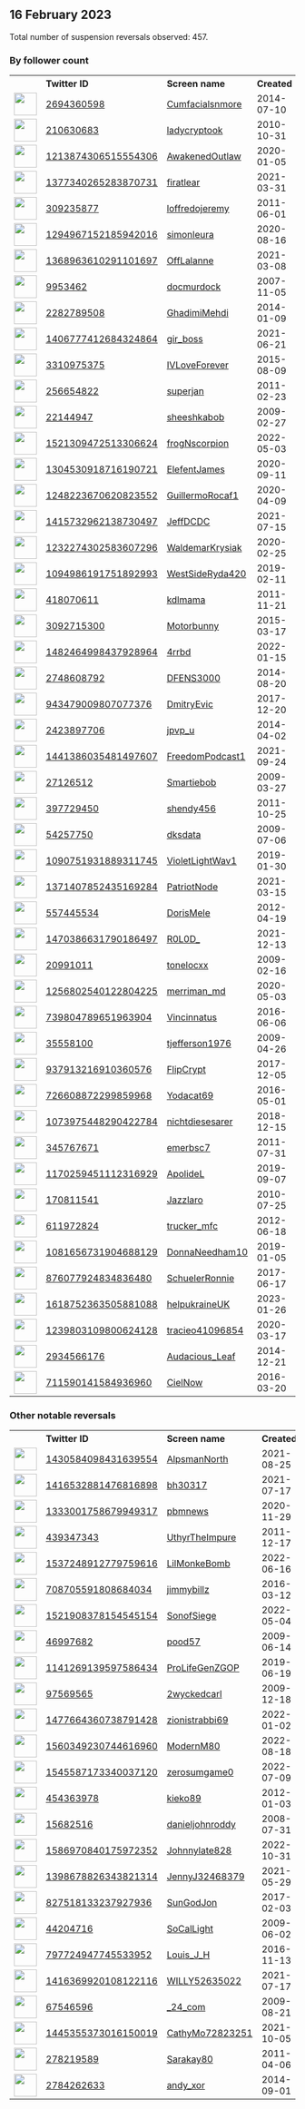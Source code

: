 
## 16 February 2023
Total number of suspension reversals observed: 457.

### By follower count
<table><tr><th></th><th align="left">Twitter ID</th><th align="left">Screen name</th>
<th align="left">Created</th><th align="left">Status</th><th align="left">Suspended</th><th align="left">Followers</th>
<tr><td><a href="https://pbs.twimg.com/profile_images/933505293245280257/3sefPJRO_normal.jpg"><img src="https://pbs.twimg.com/profile_images/933505293245280257/3sefPJRO_normal.jpg" width="40px" height="40px" align="center"/></a></td><td><a href="https://twitter.com/intent/user?user_id=2694360598">2694360598</a></td><td><a href="https://twitter.com/Cumfacialsnmore">Cumfacialsnmore</a></td><td>2014-07-10</td><td align="center"></td><td>2023-02-07</td><td>742456</td></tr>
<tr><td><a href="https://pbs.twimg.com/profile_images/1657405587418652675/zZNI3nuB_normal.jpg"><img src="https://pbs.twimg.com/profile_images/1657405587418652675/zZNI3nuB_normal.jpg" width="40px" height="40px" align="center"/></a></td><td><a href="https://twitter.com/intent/user?user_id=210630683">210630683</a></td><td><a href="https://twitter.com/ladycryptook">ladycryptook</a></td><td>2010-10-31</td><td align="center"></td><td>2023-01-25</td><td>401653</td></tr>
<tr><td><a href="https://pbs.twimg.com/profile_images/1343628597311852545/8m4myrBg_normal.jpg"><img src="https://pbs.twimg.com/profile_images/1343628597311852545/8m4myrBg_normal.jpg" width="40px" height="40px" align="center"/></a></td><td><a href="https://twitter.com/intent/user?user_id=1213874306515554306">1213874306515554306</a></td><td><a href="https://twitter.com/AwakenedOutlaw">AwakenedOutlaw</a></td><td>2020-01-05</td><td align="center"></td><td></td><td>155437</td></tr>
<tr><td><a href="https://pbs.twimg.com/profile_images/1639021515101421568/8Yb9X1WU_normal.jpg"><img src="https://pbs.twimg.com/profile_images/1639021515101421568/8Yb9X1WU_normal.jpg" width="40px" height="40px" align="center"/></a></td><td><a href="https://twitter.com/intent/user?user_id=1377340265283870731">1377340265283870731</a></td><td><a href="https://twitter.com/firatlear">firatlear</a></td><td>2021-03-31</td><td align="center">🔒</td><td>2023-01-06</td><td>43011</td></tr>
<tr><td><a href="https://pbs.twimg.com/profile_images/1651042672784596994/nYoBkvYm_normal.jpg"><img src="https://pbs.twimg.com/profile_images/1651042672784596994/nYoBkvYm_normal.jpg" width="40px" height="40px" align="center"/></a></td><td><a href="https://twitter.com/intent/user?user_id=309235877">309235877</a></td><td><a href="https://twitter.com/loffredojeremy">loffredojeremy</a></td><td>2011-06-01</td><td align="center"></td><td>2023-02-13</td><td>35893</td></tr>
<tr><td><a href="https://pbs.twimg.com/profile_images/1570080962045698048/E6IBsHdR_normal.jpg"><img src="https://pbs.twimg.com/profile_images/1570080962045698048/E6IBsHdR_normal.jpg" width="40px" height="40px" align="center"/></a></td><td><a href="https://twitter.com/intent/user?user_id=1294967152185942016">1294967152185942016</a></td><td><a href="https://twitter.com/simonleura">simonleura</a></td><td>2020-08-16</td><td align="center">🔒</td><td>2022-09-18</td><td>25981</td></tr>
<tr><td><a href="https://pbs.twimg.com/profile_images/1626628393214128128/UMKK9XjV_normal.jpg"><img src="https://pbs.twimg.com/profile_images/1626628393214128128/UMKK9XjV_normal.jpg" width="40px" height="40px" align="center"/></a></td><td><a href="https://twitter.com/intent/user?user_id=1368963610291101697">1368963610291101697</a></td><td><a href="https://twitter.com/OffLalanne">OffLalanne</a></td><td>2021-03-08</td><td align="center"></td><td></td><td>22800</td></tr>
<tr><td><a href="https://pbs.twimg.com/profile_images/1632873201633218560/MZebf8iB_normal.jpg"><img src="https://pbs.twimg.com/profile_images/1632873201633218560/MZebf8iB_normal.jpg" width="40px" height="40px" align="center"/></a></td><td><a href="https://twitter.com/intent/user?user_id=9953462">9953462</a></td><td><a href="https://twitter.com/docmurdock">docmurdock</a></td><td>2007-11-05</td><td align="center"></td><td></td><td>21589</td></tr>
<tr><td><a href="https://pbs.twimg.com/profile_images/1571404183043035137/pqgCEVuO_normal.jpg"><img src="https://pbs.twimg.com/profile_images/1571404183043035137/pqgCEVuO_normal.jpg" width="40px" height="40px" align="center"/></a></td><td><a href="https://twitter.com/intent/user?user_id=2282789508">2282789508</a></td><td><a href="https://twitter.com/GhadimiMehdi">GhadimiMehdi</a></td><td>2014-01-09</td><td align="center"></td><td>2023-01-01</td><td>21163</td></tr>
<tr><td><a href="https://pbs.twimg.com/profile_images/1659273536081469459/vzRAJYGX_normal.jpg"><img src="https://pbs.twimg.com/profile_images/1659273536081469459/vzRAJYGX_normal.jpg" width="40px" height="40px" align="center"/></a></td><td><a href="https://twitter.com/intent/user?user_id=1406777412684324864">1406777412684324864</a></td><td><a href="https://twitter.com/gir_boss">gir_boss</a></td><td>2021-06-21</td><td align="center"></td><td>2022-08-13</td><td>20313</td></tr>
<tr><td><a href="https://pbs.twimg.com/profile_images/1526987391407312896/8UqnsnNk_normal.jpg"><img src="https://pbs.twimg.com/profile_images/1526987391407312896/8UqnsnNk_normal.jpg" width="40px" height="40px" align="center"/></a></td><td><a href="https://twitter.com/intent/user?user_id=3310975375">3310975375</a></td><td><a href="https://twitter.com/IVLoveForever">IVLoveForever</a></td><td>2015-08-09</td><td align="center"></td><td>2022-08-15</td><td>18467</td></tr>
<tr><td><a href="https://pbs.twimg.com/profile_images/1351266903449366531/85x8GJ-o_normal.jpg"><img src="https://pbs.twimg.com/profile_images/1351266903449366531/85x8GJ-o_normal.jpg" width="40px" height="40px" align="center"/></a></td><td><a href="https://twitter.com/intent/user?user_id=256654822">256654822</a></td><td><a href="https://twitter.com/superjan">superjan</a></td><td>2011-02-23</td><td align="center"></td><td></td><td>18323</td></tr>
<tr><td><a href="https://pbs.twimg.com/profile_images/1516411335701053449/nDYBP5Ay_normal.jpg"><img src="https://pbs.twimg.com/profile_images/1516411335701053449/nDYBP5Ay_normal.jpg" width="40px" height="40px" align="center"/></a></td><td><a href="https://twitter.com/intent/user?user_id=22144947">22144947</a></td><td><a href="https://twitter.com/sheeshkabob">sheeshkabob</a></td><td>2009-02-27</td><td align="center"></td><td>2022-10-20</td><td>18099</td></tr>
<tr><td><a href="https://pbs.twimg.com/profile_images/1531784880123695105/siBDocM2_normal.jpg"><img src="https://pbs.twimg.com/profile_images/1531784880123695105/siBDocM2_normal.jpg" width="40px" height="40px" align="center"/></a></td><td><a href="https://twitter.com/intent/user?user_id=1521309472513306624">1521309472513306624</a></td><td><a href="https://twitter.com/frogNscorpion">frogNscorpion</a></td><td>2022-05-03</td><td align="center"></td><td>2022-09-29</td><td>14392</td></tr>
<tr><td><a href="https://pbs.twimg.com/profile_images/1387551633274400769/-NUDD1JD_normal.jpg"><img src="https://pbs.twimg.com/profile_images/1387551633274400769/-NUDD1JD_normal.jpg" width="40px" height="40px" align="center"/></a></td><td><a href="https://twitter.com/intent/user?user_id=1304530918716190721">1304530918716190721</a></td><td><a href="https://twitter.com/ElefentJames">ElefentJames</a></td><td>2020-09-11</td><td align="center">🚫</td><td></td><td>13785</td></tr>
<tr><td><a href="https://pbs.twimg.com/profile_images/1248224421094912002/BmXYpdM1_normal.jpg"><img src="https://pbs.twimg.com/profile_images/1248224421094912002/BmXYpdM1_normal.jpg" width="40px" height="40px" align="center"/></a></td><td><a href="https://twitter.com/intent/user?user_id=1248223670620823552">1248223670620823552</a></td><td><a href="https://twitter.com/GuillermoRocaf1">GuillermoRocaf1</a></td><td>2020-04-09</td><td align="center"></td><td>2022-06-29</td><td>12275</td></tr>
<tr><td><a href="https://pbs.twimg.com/profile_images/1652156570677985281/dfBAjO2X_normal.jpg"><img src="https://pbs.twimg.com/profile_images/1652156570677985281/dfBAjO2X_normal.jpg" width="40px" height="40px" align="center"/></a></td><td><a href="https://twitter.com/intent/user?user_id=1415732962138730497">1415732962138730497</a></td><td><a href="https://twitter.com/JeffDCDC">JeffDCDC</a></td><td>2021-07-15</td><td align="center"></td><td>2022-10-31</td><td>12062</td></tr>
<tr><td><a href="https://pbs.twimg.com/profile_images/1232275426917126144/Q7bt7ii7_normal.jpg"><img src="https://pbs.twimg.com/profile_images/1232275426917126144/Q7bt7ii7_normal.jpg" width="40px" height="40px" align="center"/></a></td><td><a href="https://twitter.com/intent/user?user_id=1232274302583607296">1232274302583607296</a></td><td><a href="https://twitter.com/WaldemarKrysiak">WaldemarKrysiak</a></td><td>2020-02-25</td><td align="center"></td><td></td><td>11121</td></tr>
<tr><td><a href="https://pbs.twimg.com/profile_images/1640721112610000898/IcNfmN5H_normal.jpg"><img src="https://pbs.twimg.com/profile_images/1640721112610000898/IcNfmN5H_normal.jpg" width="40px" height="40px" align="center"/></a></td><td><a href="https://twitter.com/intent/user?user_id=1094986191751892993">1094986191751892993</a></td><td><a href="https://twitter.com/WestSideRyda420">WestSideRyda420</a></td><td>2019-02-11</td><td align="center"></td><td></td><td>11013</td></tr>
<tr><td><a href="https://pbs.twimg.com/profile_images/1136047169771900931/dAj1zZVG_normal.png"><img src="https://pbs.twimg.com/profile_images/1136047169771900931/dAj1zZVG_normal.png" width="40px" height="40px" align="center"/></a></td><td><a href="https://twitter.com/intent/user?user_id=418070611">418070611</a></td><td><a href="https://twitter.com/kdlmama">kdlmama</a></td><td>2011-11-21</td><td align="center"></td><td></td><td>9445</td></tr>
<tr><td><a href="https://pbs.twimg.com/profile_images/954090058625073152/TuYwYc0H_normal.jpg"><img src="https://pbs.twimg.com/profile_images/954090058625073152/TuYwYc0H_normal.jpg" width="40px" height="40px" align="center"/></a></td><td><a href="https://twitter.com/intent/user?user_id=3092715300">3092715300</a></td><td><a href="https://twitter.com/Motorbunny">Motorbunny</a></td><td>2015-03-17</td><td align="center"></td><td>2022-06-23</td><td>9416</td></tr>
<tr><td><a href="https://pbs.twimg.com/profile_images/1650846544755556353/QLx1sFVT_normal.jpg"><img src="https://pbs.twimg.com/profile_images/1650846544755556353/QLx1sFVT_normal.jpg" width="40px" height="40px" align="center"/></a></td><td><a href="https://twitter.com/intent/user?user_id=1482464998437928964">1482464998437928964</a></td><td><a href="https://twitter.com/4rrbd">4rrbd</a></td><td>2022-01-15</td><td align="center"></td><td>2022-11-10</td><td>9086</td></tr>
<tr><td><a href="https://pbs.twimg.com/profile_images/1361984310153269249/npXmCpq3_normal.jpg"><img src="https://pbs.twimg.com/profile_images/1361984310153269249/npXmCpq3_normal.jpg" width="40px" height="40px" align="center"/></a></td><td><a href="https://twitter.com/intent/user?user_id=2748608792">2748608792</a></td><td><a href="https://twitter.com/DFENS3000">DFENS3000</a></td><td>2014-08-20</td><td align="center"></td><td></td><td>8811</td></tr>
<tr><td><a href="https://pbs.twimg.com/profile_images/1575448147463208963/nkLn0g3Q_normal.jpg"><img src="https://pbs.twimg.com/profile_images/1575448147463208963/nkLn0g3Q_normal.jpg" width="40px" height="40px" align="center"/></a></td><td><a href="https://twitter.com/intent/user?user_id=943479009807077376">943479009807077376</a></td><td><a href="https://twitter.com/DmitryEvic">DmitryEvic</a></td><td>2017-12-20</td><td align="center"></td><td>2022-10-25</td><td>8540</td></tr>
<tr><td><a href="https://pbs.twimg.com/profile_images/1658146866956234752/SSamUjdJ_normal.jpg"><img src="https://pbs.twimg.com/profile_images/1658146866956234752/SSamUjdJ_normal.jpg" width="40px" height="40px" align="center"/></a></td><td><a href="https://twitter.com/intent/user?user_id=2423897706">2423897706</a></td><td><a href="https://twitter.com/jpvp_u">jpvp_u</a></td><td>2014-04-02</td><td align="center"></td><td>2022-06-07</td><td>8230</td></tr>
<tr><td><a href="https://pbs.twimg.com/profile_images/1498353715543162883/YqzFZfE6_normal.jpg"><img src="https://pbs.twimg.com/profile_images/1498353715543162883/YqzFZfE6_normal.jpg" width="40px" height="40px" align="center"/></a></td><td><a href="https://twitter.com/intent/user?user_id=1441386035481497607">1441386035481497607</a></td><td><a href="https://twitter.com/FreedomPodcast1">FreedomPodcast1</a></td><td>2021-09-24</td><td align="center"></td><td>2022-06-09</td><td>7024</td></tr>
<tr><td><a href="https://pbs.twimg.com/profile_images/1361527678495506432/JgrMhXcZ_normal.jpg"><img src="https://pbs.twimg.com/profile_images/1361527678495506432/JgrMhXcZ_normal.jpg" width="40px" height="40px" align="center"/></a></td><td><a href="https://twitter.com/intent/user?user_id=27126512">27126512</a></td><td><a href="https://twitter.com/Smartiebob">Smartiebob</a></td><td>2009-03-27</td><td align="center"></td><td>2022-10-23</td><td>6924</td></tr>
<tr><td><a href="https://pbs.twimg.com/profile_images/1457424326261723144/VegEVzP3_normal.jpg"><img src="https://pbs.twimg.com/profile_images/1457424326261723144/VegEVzP3_normal.jpg" width="40px" height="40px" align="center"/></a></td><td><a href="https://twitter.com/intent/user?user_id=397729450">397729450</a></td><td><a href="https://twitter.com/shendy456">shendy456</a></td><td>2011-10-25</td><td align="center"></td><td>2022-04-27</td><td>6352</td></tr>
<tr><td><a href="https://pbs.twimg.com/profile_images/819319941023219712/ugyo9DpS_normal.jpg"><img src="https://pbs.twimg.com/profile_images/819319941023219712/ugyo9DpS_normal.jpg" width="40px" height="40px" align="center"/></a></td><td><a href="https://twitter.com/intent/user?user_id=54257750">54257750</a></td><td><a href="https://twitter.com/dksdata">dksdata</a></td><td>2009-07-06</td><td align="center"></td><td>2022-08-24</td><td>5879</td></tr>
<tr><td><a href="https://pbs.twimg.com/profile_images/1628821491289817088/OqBoHvvP_normal.jpg"><img src="https://pbs.twimg.com/profile_images/1628821491289817088/OqBoHvvP_normal.jpg" width="40px" height="40px" align="center"/></a></td><td><a href="https://twitter.com/intent/user?user_id=1090751931889311745">1090751931889311745</a></td><td><a href="https://twitter.com/VioletLightWav1">VioletLightWav1</a></td><td>2019-01-30</td><td align="center"></td><td></td><td>5700</td></tr>
<tr><td><a href="https://pbs.twimg.com/profile_images/1626196702985355264/j_7_QLuB_normal.jpg"><img src="https://pbs.twimg.com/profile_images/1626196702985355264/j_7_QLuB_normal.jpg" width="40px" height="40px" align="center"/></a></td><td><a href="https://twitter.com/intent/user?user_id=1371407852435169284">1371407852435169284</a></td><td><a href="https://twitter.com/PatriotNode">PatriotNode</a></td><td>2021-03-15</td><td align="center">🚫</td><td>2022-04-30</td><td>5518</td></tr>
<tr><td><a href="https://pbs.twimg.com/profile_images/1529403165619240960/3iZ0wAJ3_normal.jpg"><img src="https://pbs.twimg.com/profile_images/1529403165619240960/3iZ0wAJ3_normal.jpg" width="40px" height="40px" align="center"/></a></td><td><a href="https://twitter.com/intent/user?user_id=557445534">557445534</a></td><td><a href="https://twitter.com/DorisMele">DorisMele</a></td><td>2012-04-19</td><td align="center"></td><td>2022-07-16</td><td>5330</td></tr>
<tr><td><a href="https://pbs.twimg.com/profile_images/1630685024654618628/1t_57_7n_normal.jpg"><img src="https://pbs.twimg.com/profile_images/1630685024654618628/1t_57_7n_normal.jpg" width="40px" height="40px" align="center"/></a></td><td><a href="https://twitter.com/intent/user?user_id=1470386631790186497">1470386631790186497</a></td><td><a href="https://twitter.com/R0L0D_">R0L0D_</a></td><td>2021-12-13</td><td align="center"></td><td>2022-06-05</td><td>5194</td></tr>
<tr><td><a href="https://pbs.twimg.com/profile_images/1627450003856977920/XtX8CkH4_normal.jpg"><img src="https://pbs.twimg.com/profile_images/1627450003856977920/XtX8CkH4_normal.jpg" width="40px" height="40px" align="center"/></a></td><td><a href="https://twitter.com/intent/user?user_id=20991011">20991011</a></td><td><a href="https://twitter.com/tonelocxx">tonelocxx</a></td><td>2009-02-16</td><td align="center"></td><td></td><td>4874</td></tr>
<tr><td><a href="https://pbs.twimg.com/profile_images/1404685598716166150/MDQvDGJG_normal.jpg"><img src="https://pbs.twimg.com/profile_images/1404685598716166150/MDQvDGJG_normal.jpg" width="40px" height="40px" align="center"/></a></td><td><a href="https://twitter.com/intent/user?user_id=1256802540122804225">1256802540122804225</a></td><td><a href="https://twitter.com/merriman_md">merriman_md</a></td><td>2020-05-03</td><td align="center"></td><td>2022-06-13</td><td>4849</td></tr>
<tr><td><a href="https://pbs.twimg.com/profile_images/1626403255289774081/a92F7P2I_normal.jpg"><img src="https://pbs.twimg.com/profile_images/1626403255289774081/a92F7P2I_normal.jpg" width="40px" height="40px" align="center"/></a></td><td><a href="https://twitter.com/intent/user?user_id=739804789651963904">739804789651963904</a></td><td><a href="https://twitter.com/Vincinnatus">Vincinnatus</a></td><td>2016-06-06</td><td align="center"></td><td></td><td>4842</td></tr>
<tr><td><a href="https://pbs.twimg.com/profile_images/184946497/moi2_normal.jpg"><img src="https://pbs.twimg.com/profile_images/184946497/moi2_normal.jpg" width="40px" height="40px" align="center"/></a></td><td><a href="https://twitter.com/intent/user?user_id=35558100">35558100</a></td><td><a href="https://twitter.com/tjefferson1976">tjefferson1976</a></td><td>2009-04-26</td><td align="center"></td><td></td><td>4833</td></tr>
<tr><td><a href="https://pbs.twimg.com/profile_images/1019673975725678592/qciBWYR-_normal.jpg"><img src="https://pbs.twimg.com/profile_images/1019673975725678592/qciBWYR-_normal.jpg" width="40px" height="40px" align="center"/></a></td><td><a href="https://twitter.com/intent/user?user_id=937913216910360576">937913216910360576</a></td><td><a href="https://twitter.com/FlipCrypt">FlipCrypt</a></td><td>2017-12-05</td><td align="center"></td><td></td><td>4521</td></tr>
<tr><td><a href="https://pbs.twimg.com/profile_images/1020527394699038720/jwExjCog_normal.jpg"><img src="https://pbs.twimg.com/profile_images/1020527394699038720/jwExjCog_normal.jpg" width="40px" height="40px" align="center"/></a></td><td><a href="https://twitter.com/intent/user?user_id=726608872299859968">726608872299859968</a></td><td><a href="https://twitter.com/Yodacat69">Yodacat69</a></td><td>2016-05-01</td><td align="center"></td><td></td><td>4458</td></tr>
<tr><td><a href="https://pbs.twimg.com/profile_images/1627317361161211904/OuhYPBqB_normal.jpg"><img src="https://pbs.twimg.com/profile_images/1627317361161211904/OuhYPBqB_normal.jpg" width="40px" height="40px" align="center"/></a></td><td><a href="https://twitter.com/intent/user?user_id=1073975448290422784">1073975448290422784</a></td><td><a href="https://twitter.com/nichtdiesesarer">nichtdiesesarer</a></td><td>2018-12-15</td><td align="center">👋</td><td>2022-05-25</td><td>4321</td></tr>
<tr><td><a href="https://pbs.twimg.com/profile_images/1659621481070903314/zuVuvEbS_normal.jpg"><img src="https://pbs.twimg.com/profile_images/1659621481070903314/zuVuvEbS_normal.jpg" width="40px" height="40px" align="center"/></a></td><td><a href="https://twitter.com/intent/user?user_id=345767671">345767671</a></td><td><a href="https://twitter.com/emerbsc7">emerbsc7</a></td><td>2011-07-31</td><td align="center"></td><td></td><td>4211</td></tr>
<tr><td><a href="https://pbs.twimg.com/profile_images/1625056194485276675/2o227pDR_normal.jpg"><img src="https://pbs.twimg.com/profile_images/1625056194485276675/2o227pDR_normal.jpg" width="40px" height="40px" align="center"/></a></td><td><a href="https://twitter.com/intent/user?user_id=1170259451112316929">1170259451112316929</a></td><td><a href="https://twitter.com/ApolideL">ApolideL</a></td><td>2019-09-07</td><td align="center"></td><td>2022-10-18</td><td>4088</td></tr>
<tr><td><a href="https://pbs.twimg.com/profile_images/1626606201642549248/akWPnvFR_normal.jpg"><img src="https://pbs.twimg.com/profile_images/1626606201642549248/akWPnvFR_normal.jpg" width="40px" height="40px" align="center"/></a></td><td><a href="https://twitter.com/intent/user?user_id=170811541">170811541</a></td><td><a href="https://twitter.com/Jazzlaro">Jazzlaro</a></td><td>2010-07-25</td><td align="center"></td><td></td><td>4086</td></tr>
<tr><td><a href="https://pbs.twimg.com/profile_images/1646900494206640129/ctxKdMoa_normal.jpg"><img src="https://pbs.twimg.com/profile_images/1646900494206640129/ctxKdMoa_normal.jpg" width="40px" height="40px" align="center"/></a></td><td><a href="https://twitter.com/intent/user?user_id=611972824">611972824</a></td><td><a href="https://twitter.com/trucker_mfc">trucker_mfc</a></td><td>2012-06-18</td><td align="center"></td><td>2022-11-30</td><td>4037</td></tr>
<tr><td><a href="https://pbs.twimg.com/profile_images/1504925906565058561/O5GPHfw0_normal.jpg"><img src="https://pbs.twimg.com/profile_images/1504925906565058561/O5GPHfw0_normal.jpg" width="40px" height="40px" align="center"/></a></td><td><a href="https://twitter.com/intent/user?user_id=1081656731904688129">1081656731904688129</a></td><td><a href="https://twitter.com/DonnaNeedham10">DonnaNeedham10</a></td><td>2019-01-05</td><td align="center">🚫</td><td>2022-08-21</td><td>4005</td></tr>
<tr><td><a href="https://pbs.twimg.com/profile_images/1284935100837371905/DDqY5TSk_normal.jpg"><img src="https://pbs.twimg.com/profile_images/1284935100837371905/DDqY5TSk_normal.jpg" width="40px" height="40px" align="center"/></a></td><td><a href="https://twitter.com/intent/user?user_id=876077924834836480">876077924834836480</a></td><td><a href="https://twitter.com/SchuelerRonnie">SchuelerRonnie</a></td><td>2017-06-17</td><td align="center"></td><td></td><td>3792</td></tr>
<tr><td><a href="https://pbs.twimg.com/profile_images/1618752531139633152/akwimN1a_normal.jpg"><img src="https://pbs.twimg.com/profile_images/1618752531139633152/akwimN1a_normal.jpg" width="40px" height="40px" align="center"/></a></td><td><a href="https://twitter.com/intent/user?user_id=1618752363505881088">1618752363505881088</a></td><td><a href="https://twitter.com/helpukraineUK">helpukraineUK</a></td><td>2023-01-26</td><td align="center"></td><td>2023-02-07</td><td>3754</td></tr>
<tr><td><a href="https://pbs.twimg.com/profile_images/1239803302444965890/t65fJ9Pl_normal.jpg"><img src="https://pbs.twimg.com/profile_images/1239803302444965890/t65fJ9Pl_normal.jpg" width="40px" height="40px" align="center"/></a></td><td><a href="https://twitter.com/intent/user?user_id=1239803109800624128">1239803109800624128</a></td><td><a href="https://twitter.com/tracieo41096854">tracieo41096854</a></td><td>2020-03-17</td><td align="center"></td><td>2022-09-16</td><td>3727</td></tr>
<tr><td><a href="https://pbs.twimg.com/profile_images/1646692583559647233/PtjftYM__normal.jpg"><img src="https://pbs.twimg.com/profile_images/1646692583559647233/PtjftYM__normal.jpg" width="40px" height="40px" align="center"/></a></td><td><a href="https://twitter.com/intent/user?user_id=2934566176">2934566176</a></td><td><a href="https://twitter.com/Audacious_Leaf">Audacious_Leaf</a></td><td>2014-12-21</td><td align="center">🚫</td><td></td><td>3643</td></tr>
<tr><td><a href="https://pbs.twimg.com/profile_images/890040435216928768/p8boBRZ2_normal.jpg"><img src="https://pbs.twimg.com/profile_images/890040435216928768/p8boBRZ2_normal.jpg" width="40px" height="40px" align="center"/></a></td><td><a href="https://twitter.com/intent/user?user_id=711590141584936960">711590141584936960</a></td><td><a href="https://twitter.com/CielNow">CielNow</a></td><td>2016-03-20</td><td align="center"></td><td>2022-07-17</td><td>3554</td></tr>
</table>

### Other notable reversals
<table><tr><th></th><th align="left">Twitter ID</th><th align="left">Screen name</th>
<th align="left">Created</th><th align="left">Status</th><th align="left">Suspended</th><th align="left">Followers</th>
<tr><td><a href="https://pbs.twimg.com/profile_images/1626445356933296130/X1hf85Ux_normal.jpg"><img src="https://pbs.twimg.com/profile_images/1626445356933296130/X1hf85Ux_normal.jpg" width="40px" height="40px" align="center"/></a></td><td><a href="https://twitter.com/intent/user?user_id=1430584098431639554">1430584098431639554</a></td><td><a href="https://twitter.com/AlpsmanNorth">AlpsmanNorth</a></td><td>2021-08-25</td><td align="center"></td><td>2022-07-15</td><td>1072</td></tr>
<tr><td><a href="https://pbs.twimg.com/profile_images/1515140839500132356/-zIcg0MK_normal.jpg"><img src="https://pbs.twimg.com/profile_images/1515140839500132356/-zIcg0MK_normal.jpg" width="40px" height="40px" align="center"/></a></td><td><a href="https://twitter.com/intent/user?user_id=1416532881476816898">1416532881476816898</a></td><td><a href="https://twitter.com/bh30317">bh30317</a></td><td>2021-07-17</td><td align="center"></td><td>2023-02-12</td><td>2081</td></tr>
<tr><td><a href="https://pbs.twimg.com/profile_images/1440056248632688640/YvZsPPFK_normal.jpg"><img src="https://pbs.twimg.com/profile_images/1440056248632688640/YvZsPPFK_normal.jpg" width="40px" height="40px" align="center"/></a></td><td><a href="https://twitter.com/intent/user?user_id=1333001758679949317">1333001758679949317</a></td><td><a href="https://twitter.com/pbmnews">pbmnews</a></td><td>2020-11-29</td><td align="center"></td><td>2022-11-28</td><td>1949</td></tr>
<tr><td><a href="https://pbs.twimg.com/profile_images/1649887382651428869/90Z8K4Ys_normal.jpg"><img src="https://pbs.twimg.com/profile_images/1649887382651428869/90Z8K4Ys_normal.jpg" width="40px" height="40px" align="center"/></a></td><td><a href="https://twitter.com/intent/user?user_id=439347343">439347343</a></td><td><a href="https://twitter.com/UthyrTheImpure">UthyrTheImpure</a></td><td>2011-12-17</td><td align="center"></td><td>2022-09-29</td><td>742</td></tr>
<tr><td><a href="https://pbs.twimg.com/profile_images/1631473324457861120/OJX_kIIN_normal.jpg"><img src="https://pbs.twimg.com/profile_images/1631473324457861120/OJX_kIIN_normal.jpg" width="40px" height="40px" align="center"/></a></td><td><a href="https://twitter.com/intent/user?user_id=1537248912779759616">1537248912779759616</a></td><td><a href="https://twitter.com/LilMonkeBomb">LilMonkeBomb</a></td><td>2022-06-16</td><td align="center">🔒</td><td>2022-10-28</td><td>521</td></tr>
<tr><td><a href="https://pbs.twimg.com/profile_images/1652780883693240323/M_1iXnLn_normal.jpg"><img src="https://pbs.twimg.com/profile_images/1652780883693240323/M_1iXnLn_normal.jpg" width="40px" height="40px" align="center"/></a></td><td><a href="https://twitter.com/intent/user?user_id=708705591808684034">708705591808684034</a></td><td><a href="https://twitter.com/jimmybillz">jimmybillz</a></td><td>2016-03-12</td><td align="center"></td><td>2023-02-07</td><td>719</td></tr>
<tr><td><a href="https://pbs.twimg.com/profile_images/1522269329638711296/V6-PuJZQ_normal.jpg"><img src="https://pbs.twimg.com/profile_images/1522269329638711296/V6-PuJZQ_normal.jpg" width="40px" height="40px" align="center"/></a></td><td><a href="https://twitter.com/intent/user?user_id=1521908378154545154">1521908378154545154</a></td><td><a href="https://twitter.com/SonofSiege">SonofSiege</a></td><td>2022-05-04</td><td align="center"></td><td>2022-10-03</td><td>50</td></tr>
<tr><td><a href="https://pbs.twimg.com/profile_images/806967336712273920/xOBVgL3n_normal.jpg"><img src="https://pbs.twimg.com/profile_images/806967336712273920/xOBVgL3n_normal.jpg" width="40px" height="40px" align="center"/></a></td><td><a href="https://twitter.com/intent/user?user_id=46997682">46997682</a></td><td><a href="https://twitter.com/pood57">pood57</a></td><td>2009-06-14</td><td align="center"></td><td>2022-11-12</td><td>1486</td></tr>
<tr><td><a href="https://pbs.twimg.com/profile_images/1596330236039335940/RG0SwIcj_normal.jpg"><img src="https://pbs.twimg.com/profile_images/1596330236039335940/RG0SwIcj_normal.jpg" width="40px" height="40px" align="center"/></a></td><td><a href="https://twitter.com/intent/user?user_id=1141269139597586434">1141269139597586434</a></td><td><a href="https://twitter.com/ProLifeGenZGOP">ProLifeGenZGOP</a></td><td>2019-06-19</td><td align="center">👋</td><td>2023-01-11</td><td>3</td></tr>
<tr><td><a href="https://pbs.twimg.com/profile_images/495358766309978112/Zvxpq4PI_normal.jpeg"><img src="https://pbs.twimg.com/profile_images/495358766309978112/Zvxpq4PI_normal.jpeg" width="40px" height="40px" align="center"/></a></td><td><a href="https://twitter.com/intent/user?user_id=97569565">97569565</a></td><td><a href="https://twitter.com/2wyckedcarl">2wyckedcarl</a></td><td>2009-12-18</td><td align="center"></td><td>2022-09-22</td><td>1072</td></tr>
<tr><td><a href="https://pbs.twimg.com/profile_images/1477670354499870739/jQXF8htk_normal.jpg"><img src="https://pbs.twimg.com/profile_images/1477670354499870739/jQXF8htk_normal.jpg" width="40px" height="40px" align="center"/></a></td><td><a href="https://twitter.com/intent/user?user_id=1477664360738791428">1477664360738791428</a></td><td><a href="https://twitter.com/zionistrabbi69">zionistrabbi69</a></td><td>2022-01-02</td><td align="center"></td><td>2022-05-10</td><td>37</td></tr>
<tr><td><a href="https://pbs.twimg.com/profile_images/1560350075393638401/f5osHGLt_normal.jpg"><img src="https://pbs.twimg.com/profile_images/1560350075393638401/f5osHGLt_normal.jpg" width="40px" height="40px" align="center"/></a></td><td><a href="https://twitter.com/intent/user?user_id=1560349230744616960">1560349230744616960</a></td><td><a href="https://twitter.com/ModernM80">ModernM80</a></td><td>2022-08-18</td><td align="center"></td><td>2022-10-06</td><td>75</td></tr>
<tr><td><a href="https://pbs.twimg.com/profile_images/1657942225546870784/0CDPJvOe_normal.jpg"><img src="https://pbs.twimg.com/profile_images/1657942225546870784/0CDPJvOe_normal.jpg" width="40px" height="40px" align="center"/></a></td><td><a href="https://twitter.com/intent/user?user_id=1545587173340037120">1545587173340037120</a></td><td><a href="https://twitter.com/zerosumgame0">zerosumgame0</a></td><td>2022-07-09</td><td align="center"></td><td>2022-10-10</td><td>235</td></tr>
<tr><td><a href="https://pbs.twimg.com/profile_images/1046987551263928322/_vkR6V4O_normal.jpg"><img src="https://pbs.twimg.com/profile_images/1046987551263928322/_vkR6V4O_normal.jpg" width="40px" height="40px" align="center"/></a></td><td><a href="https://twitter.com/intent/user?user_id=454363978">454363978</a></td><td><a href="https://twitter.com/kieko89">kieko89</a></td><td>2012-01-03</td><td align="center"></td><td>2023-01-20</td><td>444</td></tr>
<tr><td><a href="https://pbs.twimg.com/profile_images/1659300728303697921/nHe2r_LE_normal.jpg"><img src="https://pbs.twimg.com/profile_images/1659300728303697921/nHe2r_LE_normal.jpg" width="40px" height="40px" align="center"/></a></td><td><a href="https://twitter.com/intent/user?user_id=15682516">15682516</a></td><td><a href="https://twitter.com/danieljohnroddy">danieljohnroddy</a></td><td>2008-07-31</td><td align="center"></td><td>2023-01-27</td><td>258</td></tr>
<tr><td><a href="https://pbs.twimg.com/profile_images/1586975119594905600/sPhvCQ6Y_normal.jpg"><img src="https://pbs.twimg.com/profile_images/1586975119594905600/sPhvCQ6Y_normal.jpg" width="40px" height="40px" align="center"/></a></td><td><a href="https://twitter.com/intent/user?user_id=1586970840175972352">1586970840175972352</a></td><td><a href="https://twitter.com/Johnnylate828">Johnnylate828</a></td><td>2022-10-31</td><td align="center"></td><td>2023-01-15</td><td>81</td></tr>
<tr><td><a href="https://pbs.twimg.com/profile_images/1398679099388809218/cqriup0b_normal.jpg"><img src="https://pbs.twimg.com/profile_images/1398679099388809218/cqriup0b_normal.jpg" width="40px" height="40px" align="center"/></a></td><td><a href="https://twitter.com/intent/user?user_id=1398678826343821314">1398678826343821314</a></td><td><a href="https://twitter.com/JennyJ32468379">JennyJ32468379</a></td><td>2021-05-29</td><td align="center"></td><td>2022-10-31</td><td>54</td></tr>
<tr><td><a href="https://pbs.twimg.com/profile_images/1404624987219283973/LAGqa5NP_normal.jpg"><img src="https://pbs.twimg.com/profile_images/1404624987219283973/LAGqa5NP_normal.jpg" width="40px" height="40px" align="center"/></a></td><td><a href="https://twitter.com/intent/user?user_id=827518133237927936">827518133237927936</a></td><td><a href="https://twitter.com/SunGodJon">SunGodJon</a></td><td>2017-02-03</td><td align="center">🚫</td><td>2022-07-07</td><td>1751</td></tr>
<tr><td><a href="https://pbs.twimg.com/profile_images/1656422735789326336/PygF1Wz0_normal.jpg"><img src="https://pbs.twimg.com/profile_images/1656422735789326336/PygF1Wz0_normal.jpg" width="40px" height="40px" align="center"/></a></td><td><a href="https://twitter.com/intent/user?user_id=44204716">44204716</a></td><td><a href="https://twitter.com/SoCalLight">SoCalLight</a></td><td>2009-06-02</td><td align="center"></td><td>2022-06-16</td><td>627</td></tr>
<tr><td><a href="https://pbs.twimg.com/profile_images/1516303370474164225/_kPriuZS_normal.jpg"><img src="https://pbs.twimg.com/profile_images/1516303370474164225/_kPriuZS_normal.jpg" width="40px" height="40px" align="center"/></a></td><td><a href="https://twitter.com/intent/user?user_id=797724947745533952">797724947745533952</a></td><td><a href="https://twitter.com/Louis_J_H">Louis_J_H</a></td><td>2016-11-13</td><td align="center">👋</td><td>2022-09-18</td><td>1234</td></tr>
<tr><td><a href="https://pbs.twimg.com/profile_images/1431655122862493702/5U3z3rHM_normal.jpg"><img src="https://pbs.twimg.com/profile_images/1431655122862493702/5U3z3rHM_normal.jpg" width="40px" height="40px" align="center"/></a></td><td><a href="https://twitter.com/intent/user?user_id=1416369920108122116">1416369920108122116</a></td><td><a href="https://twitter.com/WILLY52635022">WILLY52635022</a></td><td>2021-07-17</td><td align="center"></td><td>2022-07-17</td><td>472</td></tr>
<tr><td><a href="https://pbs.twimg.com/profile_images/832482095/laura_normal.jpg"><img src="https://pbs.twimg.com/profile_images/832482095/laura_normal.jpg" width="40px" height="40px" align="center"/></a></td><td><a href="https://twitter.com/intent/user?user_id=67546596">67546596</a></td><td><a href="https://twitter.com/_24_com">_24_com</a></td><td>2009-08-21</td><td align="center"></td><td>2023-01-13</td><td>1503</td></tr>
<tr><td><a href="https://pbs.twimg.com/profile_images/1636534929575280643/j3yZ2fHO_normal.jpg"><img src="https://pbs.twimg.com/profile_images/1636534929575280643/j3yZ2fHO_normal.jpg" width="40px" height="40px" align="center"/></a></td><td><a href="https://twitter.com/intent/user?user_id=1445355373016150019">1445355373016150019</a></td><td><a href="https://twitter.com/CathyMo72823251">CathyMo72823251</a></td><td>2021-10-05</td><td align="center"></td><td>2022-09-23</td><td>582</td></tr>
<tr><td><a href="https://pbs.twimg.com/profile_images/1506197957091155977/r-RD9Pmd_normal.jpg"><img src="https://pbs.twimg.com/profile_images/1506197957091155977/r-RD9Pmd_normal.jpg" width="40px" height="40px" align="center"/></a></td><td><a href="https://twitter.com/intent/user?user_id=278219589">278219589</a></td><td><a href="https://twitter.com/Sarakay80">Sarakay80</a></td><td>2011-04-06</td><td align="center"></td><td>2022-08-29</td><td>2597</td></tr>
<tr><td><a href="https://pbs.twimg.com/profile_images/1397370267307974662/xlHq5m-C_normal.jpg"><img src="https://pbs.twimg.com/profile_images/1397370267307974662/xlHq5m-C_normal.jpg" width="40px" height="40px" align="center"/></a></td><td><a href="https://twitter.com/intent/user?user_id=2784262633">2784262633</a></td><td><a href="https://twitter.com/andy_xor">andy_xor</a></td><td>2014-09-01</td><td align="center"></td><td>2022-09-16</td><td>588</td></tr>
</table>
